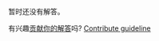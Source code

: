 
暂时还没有解答。

有兴趣[贡献你的解答](https://github.com/BFEdev/BFE.dev-solutions/blob/main/typescript/snakecase_zh.md)吗? [Contribute guideline](https://github.com/BFEdev/BFE.dev-solutions#how-to-contribute)
